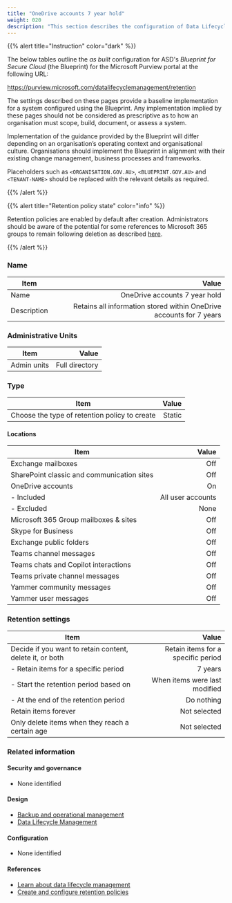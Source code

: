 ```yaml
---
title: "OneDrive accounts 7 year hold"
weight: 020
description: "This section describes the configuration of Data Lifecycle Management retention policies within Microsoft Purview associated with systems built according to the guidance provided by ASD's Blueprint for Secure Cloud."
---
```


{{% alert title="Instruction" color="dark" %}}

The below tables outline the _as built_ configuration for ASD's _Blueprint for Secure Cloud_ (the Blueprint) for the Microsoft Purview portal at the following URL:

<https://purview.microsoft.com/datalifecyclemanagement/retention>

The settings described on these pages provide a baseline implementation for a system configured using the Blueprint. Any implementation implied by these pages should not be considered as prescriptive as to how an organisation must scope, build, document, or assess a system.

Implementation of the guidance provided by the Blueprint will differ depending on an organisation’s operating context and organisational culture. Organisations should implement the Blueprint in alignment with their existing change management, business processes and frameworks.

Placeholders such as `<ORGANISATION.GOV.AU>`, `<BLUEPRINT.GOV.AU>` and `<TENANT-NAME>` should be replaced with the relevant details as required.

{{% /alert %}}

{{% alert title="Retention policy state" color="info" %}}

Retention policies are enabled by default after creation. Administrators should be aware of the potential for some references to Microsoft 365 groups to remain following deletion as described [here](https://learn.microsoft.com/en-au/purview/retention-settings#what-happens-if-a-microsoft-365-group-is-deleted-after-a-policy-is-applied).

{{% /alert %}}

### Name

| Item        |                                                               Value |
| ----------- | ------------------------------------------------------------------: |
| Name        |                                       OneDrive accounts 7 year hold |
| Description | Retains all information stored within OneDrive accounts for 7 years |

### Administrative Units

| Item        |          Value |
| ----------- | -------------: |
| Admin units | Full directory |

### Type

| Item                                          |  Value |
| --------------------------------------------- | -----: |
| Choose the type of retention policy to create | Static |

#### Locations

| Item                                       |             Value |
| ------------------------------------------ | ----------------: |
| Exchange mailboxes                         |               Off |
| SharePoint classic and communication sites |               Off |
| OneDrive accounts                          |                On |
| - Included                                 | All user accounts |
| - Excluded                                 |              None |
| Microsoft 365 Group mailboxes & sites      |               Off |
| Skype for Business                         |               Off |
| Exchange public folders                    |               Off |
| Teams channel messages                     |               Off |
| Teams chats and Copilot interactions       |               Off |
| Teams private channel messages             |               Off |
| Yammer community messages                  |               Off |
| Yammer user messages                       |               Off |

### Retention settings

| Item                                                     |                              Value |
| -------------------------------------------------------- | ---------------------------------: |
| Decide if you want to retain content, delete it, or both | Retain items for a specific period |
| - Retain items for a specific period                     |                            7 years |
| - Start the retention period based on                    |      When items were last modified |
| - At the end of the retention period                     |                         Do nothing |
| Retain items forever                                     |                       Not selected |
| Only delete items when they reach a certain age          |                       Not selected |

### Related information

#### Security and governance

- None identified

#### Design

- [Backup and operational management](/design/platform/backup)
- [Data Lifecycle Management](/design/shared-services/purview/data-lifecycle-management)

#### Configuration

- None identified

#### References

- [Learn about data lifecycle management](https://learn.microsoft.com/en-au/purview/data-lifecycle-management)
- [Create and configure retention policies](https://learn.microsoft.com/en-au/purview/create-retention-policies?tabs=teams-retention)
